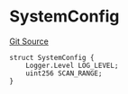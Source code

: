 # SystemConfig
[Git Source](https://github.com/metacontract/mc/blob/main/src/devkit/Flattened.sol)


```solidity
struct SystemConfig {
    Logger.Level LOG_LEVEL;
    uint256 SCAN_RANGE;
}
```

